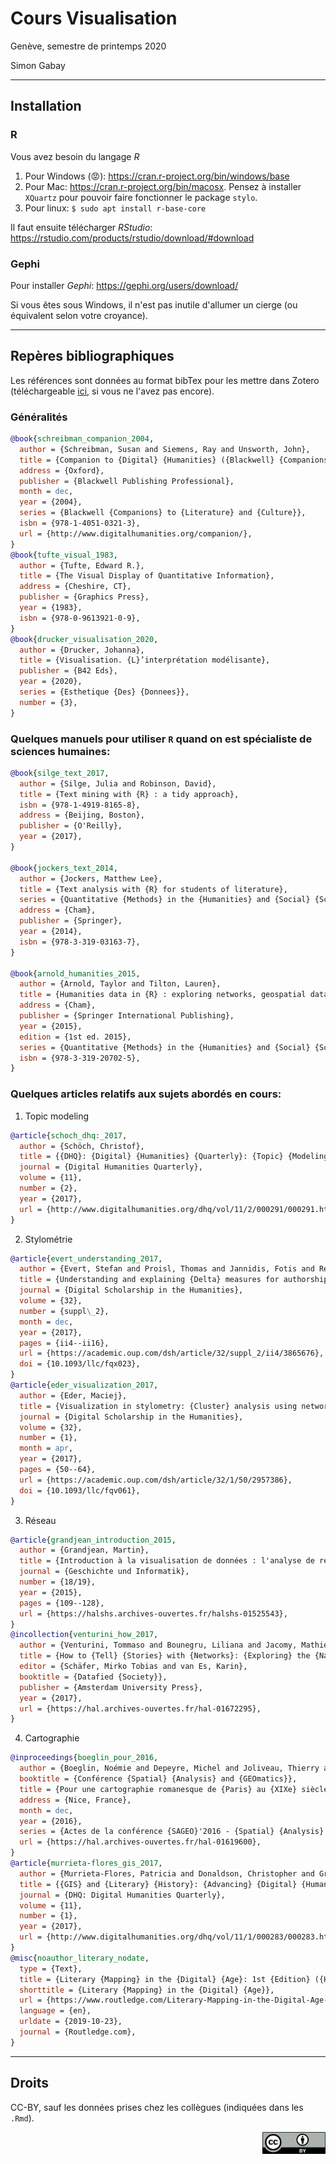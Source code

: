 # Cours Visualisation

Genève, semestre de printemps  2020

Simon Gabay

---
## Installation

### R

Vous avez besoin du langage _R_
1. Pour Windows (😡): https://cran.r-project.org/bin/windows/base
2. Pour Mac: https://cran.r-project.org/bin/macosx. Pensez à installer `XQuartz` pour pouvoir faire fonctionner le package `stylo`.
3. Pour linux: `$ sudo apt install r-base-core`

Il faut ensuite télécharger _RStudio_: https://rstudio.com/products/rstudio/download/#download

### Gephi

Pour installer _Gephi_: https://gephi.org/users/download/

Si vous êtes sous Windows, il n'est pas inutile d'allumer un cierge (ou équivalent selon votre croyance).

---
## Repères bibliographiques

Les références sont données au format bibTex pour les mettre dans Zotero (téléchargeable [ici](https://www.zotero.org), si vous ne l'avez pas encore).

### Généralités

```bibtex
@book{schreibman_companion_2004,
  author = {Schreibman, Susan and Siemens, Ray and Unsworth, John},
  title = {Companion to {Digital} {Humanities} ({Blackwell} {Companions} to {Literature} and {Culture})},
  address = {Oxford},
  publisher = {Blackwell Publishing Professional},
  month = dec,
  year = {2004},
  series = {Blackwell {Companions} to {Literature} and {Culture}},
  isbn = {978-1-4051-0321-3},
  url = {http://www.digitalhumanities.org/companion/},
}
@book{tufte_visual_1983,
  author = {Tufte, Edward R.},
  title = {The Visual Display of Quantitative Information},
  address = {Cheshire, CT},
  publisher = {Graphics Press},
  year = {1983},
  isbn = {978-0-9613921-0-9},
}
@book{drucker_visualisation_2020,
  author = {Drucker, Johanna},
  title = {Visualisation. {L}’interprétation modélisante},
  publisher = {B42 Eds},
  year = {2020},
  series = {Esthetique {Des} {Donnees}},
  number = {3},
}
```

### Quelques manuels pour utiliser `R` quand on est spécialiste de sciences humaines:

```bibtex
@book{silge_text_2017,
  author = {Silge, Julia and Robinson, David},
  title = {Text mining with {R} : a tidy approach},
  isbn = {978-1-4919-8165-8},
  address = {Beijing, Boston},
  publisher = {O'Reilly},
  year = {2017},
}

@book{jockers_text_2014,
  author = {Jockers, Matthew Lee},
  title = {Text analysis with {R} for students of literature},
  series = {Quantitative {Methods} in the {Humanities} and {Social} {Sciences}},
  address = {Cham},
  publisher = {Springer},
  year = {2014},
  isbn = {978-3-319-03163-7},
}

@book{arnold_humanities_2015,
  author = {Arnold, Taylor and Tilton, Lauren},
  title = {Humanities data in {R} : exploring networks, geospatial data, images, and text},
  address = {Cham},
  publisher = {Springer International Publishing},
  year = {2015},
  edition = {1st ed. 2015},
  series = {Quantitative {Methods} in the {Humanities} and {Social} {Sciences}},
  isbn = {978-3-319-20702-5},
}
```

### Quelques articles relatifs aux sujets abordés en cours:

1. Topic modeling

```bibtex
@article{schoch_dhq:_2017,
  author = {Schöch, Christof},
  title = {{DHQ}: {Digital} {Humanities} {Quarterly}: {Topic} {Modeling} {Genre}: {An} {Exploration} of {French} {Classical} and {Enlightenment} {Drama}},
  journal = {Digital Humanities Quarterly},
  volume = {11},
  number = {2},
  year = {2017},
  url = {http://www.digitalhumanities.org/dhq/vol/11/2/000291/000291.html},
}
```

2. Stylométrie

```bibtex
@article{evert_understanding_2017,
  author = {Evert, Stefan and Proisl, Thomas and Jannidis, Fotis and Reger, Isabella and Pielström, Steffen and Schöch, Christof and Vitt, Thorsten},
  title = {Understanding and explaining {Delta} measures for authorship attribution},
  journal = {Digital Scholarship in the Humanities},
  volume = {32},
  number = {suppl\_2},
  month = dec,
  year = {2017},
  pages = {ii4--ii16},
  url = {https://academic.oup.com/dsh/article/32/suppl_2/ii4/3865676},
  doi = {10.1093/llc/fqx023},
}
@article{eder_visualization_2017,
  author = {Eder, Maciej},
  title = {Visualization in stylometry: {Cluster} analysis using networks},
  journal = {Digital Scholarship in the Humanities},
  volume = {32},
  number = {1},
  month = apr,
  year = {2017},
  pages = {50--64},
  url = {https://academic.oup.com/dsh/article/32/1/50/2957386},
  doi = {10.1093/llc/fqv061},
}
```

3. Réseau

```bibtex
@article{grandjean_introduction_2015,
  author = {Grandjean, Martin},
  title = {Introduction à la visualisation de données : l'analyse de réseau en histoire},
  journal = {Geschichte und Informatik},
  number = {18/19},
  year = {2015},
  pages = {109--128},
  url = {https://halshs.archives-ouvertes.fr/halshs-01525543},
}
@incollection{venturini_how_2017,
  author = {Venturini, Tommaso and Bounegru, Liliana and Jacomy, Mathieu and Gray, Jonathan},
  title = {How to {Tell} {Stories} with {Networks}: {Exploring} the {Narrative} {Affordances} of {Graphs} with the {Iliad}},
  editor = {Schäfer, Mirko Tobias and van Es, Karin},
  booktitle = {Datafied {Society}},
  publisher = {Amsterdam University Press},
  year = {2017},
  url = {https://hal.archives-ouvertes.fr/hal-01672295},
}
```

4. Cartographie
```bibtex
@inproceedings{boeglin_pour_2016,
  author = {Boeglin, Noémie and Depeyre, Michel and Joliveau, Thierry and Le Lay, Yves-François},
  booktitle = {Conférence {Spatial} {Analysis} and {GEOmatics}},
  title = {Pour une cartographie romanesque de {Paris} au {XIXe} siècle. {Proposition} méthodologique},
  address = {Nice, France},
  month = dec,
  year = {2016},
  series = {Actes de la conférence {SAGEO}'2016 - {Spatial} {Analysis} and {GEOmatics}},
  url = {https://hal.archives-ouvertes.fr/hal-01619600},
}
@article{murrieta-flores_gis_2017,
  author = {Murrieta-Flores, Patricia and Donaldson, Christopher and Gregory, Ian},
  title = {{GIS} and {Literary} {History}: {Advancing} {Digital} {Humanities} research through the {Spatial} {Analysis} of historical travel writing and topographical literature},
  journal = {DHQ: Digital Humanities Quarterly},
  volume = {11},
  number = {1},
  year = {2017},
  url = {http://www.digitalhumanities.org/dhq/vol/11/1/000283/000283.html},
}
@misc{noauthor_literary_nodate,
  type = {Text},
  title = {Literary {Mapping} in the {Digital} {Age}: 1st {Edition} ({Hardback}) - {Routledge}},
  shorttitle = {Literary {Mapping} in the {Digital} {Age}},
  url = {https://www.routledge.com/Literary-Mapping-in-the-Digital-Age-1st-Edition/Cooper-Donaldson-Murrieta-Flores/p/book/9781472441300},
  language = {en},
  urldate = {2019-10-23},
  journal = {Routledge.com},
}
```

---
## Droits
CC-BY, sauf les données prises chez les collègues (indiquées dans les ```.Rmd```).

<img style="float: right; width: 20%;" src="images/cc-by.png">
